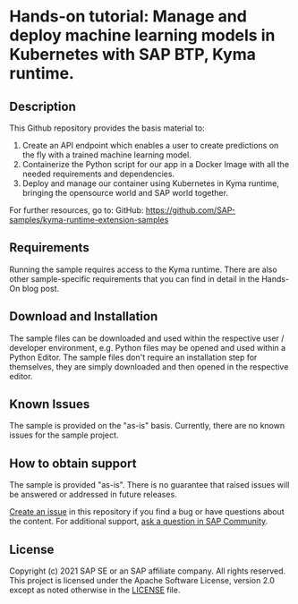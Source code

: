 # Hands-on tutorial: Manage and deploy machine learning models in Kubernetes with SAP BTP, Kyma runtime.

## Description
This Github repository provides the basis material to: 

1. Create an API endpoint which enables a user to create predictions on the fly with a trained machine learning model.
2. Containerize the Python script for our app in a Docker Image with all the needed requirements and dependencies.
3. Deploy and manage our container using Kubernetes in Kyma runtime, bringing the opensource world and SAP world together.

For further resources, go to:
GitHub: https://github.com/SAP-samples/kyma-runtime-extension-samples

## Requirements
Running the sample requires access to the Kyma runtime. There are also other sample-specific requirements that you can find in detail in the Hands-On blog post.

## Download and Installation
The sample files can be downloaded and used within the respective user / developer environment, e.g. Python files may be opened and used within a Python Editor. The sample files don't require an installation step for themselves, they are simply downloaded and then opened in the respective editor.

## Known Issues
The sample is provided on the "as-is" basis. Currently, there are no known issues for the sample project.

## How to obtain support
The sample is provided "as-is". There is no guarantee that raised issues will be answered or addressed in future releases.

[Create an issue](https://github.com/SAP-samples/<repository-name>/issues) in this repository if you find a bug or have questions about the content. 
For additional support, [ask a question in SAP Community](https://answers.sap.com/questions/ask.html).

## License
Copyright (c) 2021 SAP SE or an SAP affiliate company. All rights reserved. This project is licensed under the Apache Software License, version 2.0 except as noted otherwise in the [LICENSE](LICENSES/Apache-2.0.txt) file.
